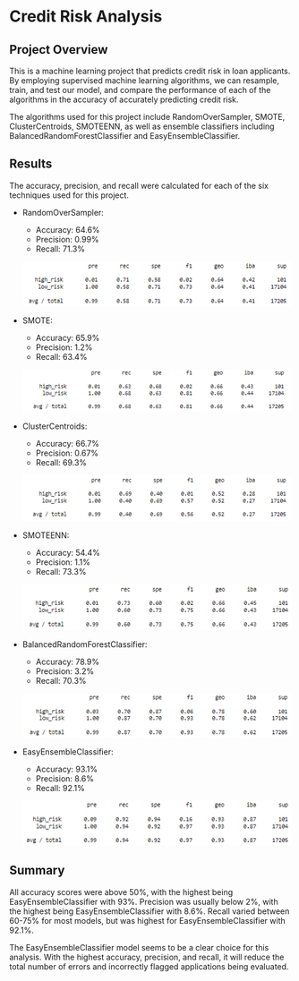 # Credit Risk Analysis

## Project Overview
This is a machine learning project that predicts credit risk in loan applicants. By employing supervised machine learning algorithms, we can resample, train, and test our model, and compare the performance of each of the algorithms in the accuracy of accurately predicting credit risk. 

The algorithms used for this project include RandomOverSampler, SMOTE, ClusterCentroids, SMOTEENN, as well as ensemble classifiers including BalancedRandomForestClassifier and EasyEnsembleClassifier. 

## Results
The accuracy, precision, and recall were calculated for each of the six techniques used for this project. 

- RandomOverSampler:
    - Accuracy: 64.6%
    - Precision: 0.99%
    - Recall: 71.3%

    ![ros](Images/ros.png)

- SMOTE:
    - Accuracy: 65.9%
    - Precision: 1.2%
    - Recall: 63.4%

    ![smote](Images/smote.png)

- ClusterCentroids:
    - Accuracy: 66.7%
    - Precision: 0.67%
    - Recall: 69.3%

    ![cluster](Images/cluster.png)

- SMOTEENN:
    - Accuracy: 54.4%
    - Precision: 1.1%
    - Recall:  73.3%

    ![smoteenn](Images/smoteenn.png)

- BalancedRandomForestClassifier:
    - Accuracy: 78.9%
    - Precision: 3.2%
    - Recall: 70.3%

    ![forest](Images/forest.png)

- EasyEnsembleClassifier:
    - Accuracy: 93.1%
    - Precision: 8.6%
    - Recall: 92.1%

    ![easy](Images/easy.png)


## Summary

All accuracy scores were above 50%, with the highest being EasyEnsembleClassifier with 93%. 
Precision was usually below 2%, with the highest being EasyEnsembleClassifier with 8.6%. 
Recall varied between 60-75% for most models, but was highest for EasyEnsembleClassifier with 92.1%. 

The EasyEnsembleClassifier model seems to be a clear choice for this analysis. With the highest accuracy, precision, and recall, it will reduce the total number of errors and incorrectly flagged applications being evaluated. 
